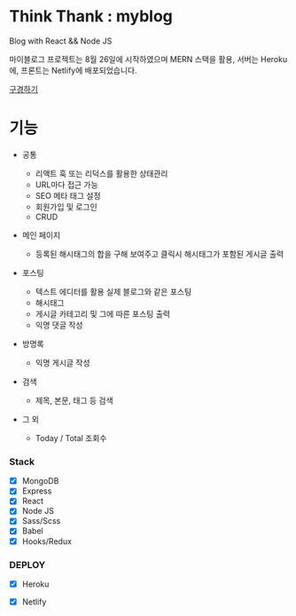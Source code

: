 # Think Thank : myblog

Blog with React && Node JS

 마이블로그 프로젝트는 8월 26일에 시작하였으며
 MERN 스택을 활용, 서버는 Heroku에, 
 프론트는 Netlify에 배포되었습니다.
 
 [구경하기](https://www.kormelon.cf/)

# 기능

* 공통
  * 리액트 훅 또는 리덕스를 활용한 상태관리
  * URL마다 접근 가능
  * SEO 메타 태그 설정
  * 회원가입 및 로그인
  * CRUD
 
* 메인 페이지
  * 등록된 해시태그의 합을 구해 보여주고 클릭시 해시태그가 포함된 게시글 출력
 
* 포스팅
  * 텍스트 에디터를 활용 실제 블로그와 같은 포스팅
  * 해시태그
  * 게시글 카테고리 및 그에 따른 포스팅 출력
  * 익명 댓글 작성 

* 방명록
  * 익명 게시글 작성

* 검색
  * 제목, 본문, 태그 등 검색

* 그 외
  * Today / Total 조회수

### Stack
- [x] MongoDB
- [x] Express
- [x] React
- [x] Node JS
- [x] Sass/Scss
- [x] Babel
- [x] Hooks/Redux

### DEPLOY
- [x] Heroku
- [x] Netlify 

